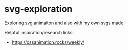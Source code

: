 # svg-exploration


Exploring svg animaiton and also with my own svgs made

Helpful inspiration/research links: 

- https://cssanimation.rocks/weekly/
